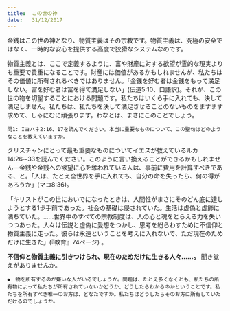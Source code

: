 ```yaml
---
title:  この世の神
date:   31/12/2017
---
```


金銭はこの世の神となり、物質主義はその宗教です。物質主義は、究極の安全ではなく、一時的な安心を提供する高度で狡猾なシステムなのです。

物質主義とは、ここで定義するように、富や財産に対する欲望が霊的な現実よりも重要で貴重になることです。財産には価値があるかもしれませんが、私たちはその価値に所有されるべきではありません。「金銭を好む者は金銭をもって満足しない。富を好む者は富を得て満足しない」(伝道5:10、口語訳)。それが、この世の物を切望することにおける問題です。私たちはいくら手に入れても、決して満足しません。私たちは、私たちを決して満足させることのないものをますます求めて、しゃにむに頑張ります。わなとは、まさにこのことでしょう。


`問1: Iヨハネ2:16、17を読んでください。本当に重要なものについて、この聖句はどのようなことを教えていますか。`

クリスチャンにとって最も重要なものについてイエスが教えているルカ14:26∼33を読んでください。このように言い換えることができるかもしれません―金銭や金銭への欲望に心を奪われている人は、事前に費用を計算すべきである、と。「人は、たとえ全世界を手に入れても、自分の命を失ったら、何の得があろうか」(マコ8:36)。

「キリストがこの世においでになったときは、人間性がまさにそのどん底に達しようとする1歩手前であった。社会の基礎は侵されていた。生活は虚偽と虚飾に満ちていた。......世界中のすべての宗教制度は、人の心と魂をとらえる力を失いつつあった。人々は伝説と虚偽に愛想をつかし、思考を紛らわすために不信仰と物質主義に走った。彼らは永遠ということを考えに入れないで、ただ現在のためだけに生きた」(『教育』74ページ)
。

**不信仰と物質主義に引きつけられ、現在のためだけに生きる人々......。** 聞き覚えがありませんか。

`◆　物を所有するのが嫌いな人がいるでしょうか。問題は、たとえ多くなくとも、私たちの所有物によって私たちが所有されていないかどうか、どうしたらわかるのかということです。私たちを所有すべき唯一のお方は、どなたですか。私たちはどうしたらそのお方に所有していただけるのでしょうか。`
